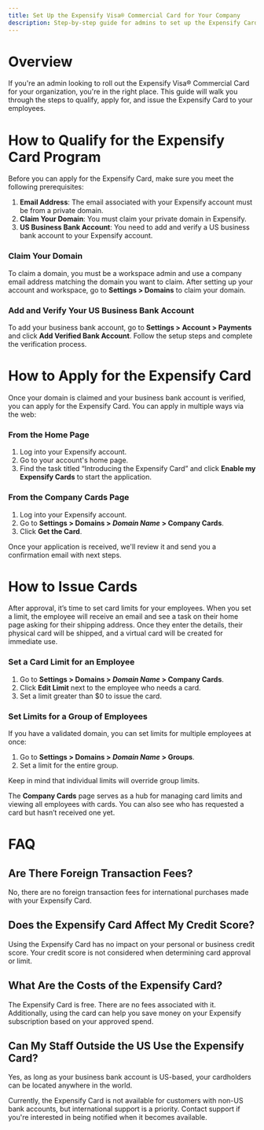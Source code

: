 ```yaml
---
title: Set Up the Expensify Visa® Commercial Card for Your Company  
description: Step-by-step guide for admins to set up the Expensify Card for their organization.
---
```


# Overview

If you're an admin looking to roll out the Expensify Visa® Commercial Card for your organization, you're in the right place. This guide will walk you through the steps to qualify, apply for, and issue the Expensify Card to your employees.

# How to Qualify for the Expensify Card Program

Before you can apply for the Expensify Card, make sure you meet the following prerequisites:

1. **Email Address**: The email associated with your Expensify account must be from a private domain.
2. **Claim Your Domain**: You must claim your private domain in Expensify.
3. **US Business Bank Account**: You need to add and verify a US business bank account to your Expensify account.

### Claim Your Domain

To claim a domain, you must be a workspace admin and use a company email address matching the domain you want to claim. After setting up your account and workspace, go to **Settings > Domains** to claim your domain.

### Add and Verify Your US Business Bank Account

To add your business bank account, go to **Settings > Account > Payments** and click **Add Verified Bank Account**. Follow the setup steps and complete the verification process.

# How to Apply for the Expensify Card

Once your domain is claimed and your business bank account is verified, you can apply for the Expensify Card. You can apply in multiple ways via the web:

### From the Home Page

1. Log into your Expensify account.
2. Go to your account's home page.
3. Find the task titled “Introducing the Expensify Card” and click **Enable my Expensify Cards** to start the application.

### From the Company Cards Page

1. Log into your Expensify account.
2. Go to **Settings > Domains > _Domain Name_ > Company Cards**.
3. Click **Get the Card**.

Once your application is received, we'll review it and send you a confirmation email with next steps.

# How to Issue Cards

After approval, it’s time to set card limits for your employees. When you set a limit, the employee will receive an email and see a task on their home page asking for their shipping address. Once they enter the details, their physical card will be shipped, and a virtual card will be created for immediate use.

### Set a Card Limit for an Employee

1. Go to **Settings > Domains > _Domain Name_ > Company Cards**.
2. Click **Edit Limit** next to the employee who needs a card.
3. Set a limit greater than $0 to issue the card.

### Set Limits for a Group of Employees

If you have a validated domain, you can set limits for multiple employees at once:

1. Go to **Settings > Domains > _Domain Name_ > Groups**.
2. Set a limit for the entire group.

Keep in mind that individual limits will override group limits.

The **Company Cards** page serves as a hub for managing card limits and viewing all employees with cards. You can also see who has requested a card but hasn’t received one yet.

# FAQ

## Are There Foreign Transaction Fees?

No, there are no foreign transaction fees for international purchases made with your Expensify Card.

## Does the Expensify Card Affect My Credit Score?

Using the Expensify Card has no impact on your personal or business credit score. Your credit score is not considered when determining card approval or limit.

## What Are the Costs of the Expensify Card?

The Expensify Card is free. There are no fees associated with it. Additionally, using the card can help you save money on your Expensify subscription based on your approved spend.

## Can My Staff Outside the US Use the Expensify Card?

Yes, as long as your business bank account is US-based, your cardholders can be located anywhere in the world.

Currently, the Expensify Card is not available for customers with non-US bank accounts, but international support is a priority. Contact support if you're interested in being notified when it becomes available.
